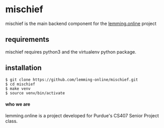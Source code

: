 # mischief
mischief is the main backend component for the [lemming.online](https://github.com/lemming-online) project

## requirements
mischief requires python3 and the virtualenv python package.

## installation
```
$ git clone https://github.com/lemming-online/mischief.git
$ cd mischief
$ make venv
$ source venv/bin/activate
```


#### who we are
lemming.online is a project developed for Purdue's CS407 Senior Project class.

